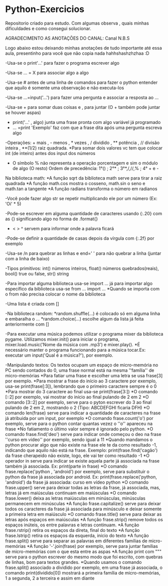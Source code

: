 # Python-Exercicios
Repositorio criado para estudo. 
Com algumas observa , quais minhas dificuldades e como consegui solucionar.



 AGRADECIMENTO AS ANOTAÇÕES DO CANAL: Canal N.B.S

Logo abaixo estou deixando minhas anotações de tudo importante até essa aula, presentinho para você que não copia nada hahhshashzhzhaa :D

-Usa-se o print'...' para fazer o programa escrever algo

-Usa-se ... = X para associar algo a algo

-Usa-se # antes de uma linha de comandos para fazer o python entender que aquilo é somente uma observação e não executa-los

-Usa-se ...=input('...') para fazer uma pergunta e associar a resposta ao ...

-Usa-se + para somar duas coisas e , para juntar (O + também pode juntar se houver aspas)

* print('...' , algo) junta uma frase pronta com algo variável já programado
* ... =print 'Exemplo' faz com que a frase dita após uma pergunta escreva algo

-Operações: + mais , - menos , * vezes , / dividido , ** potência , // divisão inteira , **(1/2) raiz quadrada.
*Para somar dois valores vc tem que colocar int (de inteiro) antes dos input dos números
* O símbolo % não representa a operação porcentagem e sim o módulo de algo (O resto)
Ordem de precedência: 1°() ; 2°* ; 3°*,/,//,% ; 4° + e -

Na biblioteca math:
*A função sqrt da biblioteca math serve para tirar a raiz quadrada 
*A função math.cos mostra o cosseno, math.sin o seno e math.tan a tangente
*A função radians transforma o número em radianos

-Você pode fazer algo str se repetir multiplicando ele por um número (Ex: 'Oi' * 5)

-Pode-se escrever em alguma quantidade de caracteres usando {:.20} com as {} significando algo no forma de .format{}
* < > ^ servem para informar onde a palavra ficará

-Pode-se definir a quantidade de casas depois da vírgula com {:.2f} por exemplo

-Usa-se /n para quebrar as linhas e end=' ' para não quebrar a linha (juntar com a linha de baixo)

-Tipos primitivos: int() números inteiros, float() números quebrados(reais), bool() true ou false, str() string

-Para importar alguma biblioteca usa-se import ... já para importar algo específico da biblioteca usa-se from ... import ...
*Quando se importa com o from não precisa colocar o nome da biblioteca

-Uma lista é criada com []

-Na biblioteca random: 
*random.shuffle(...) é colocado só em alguma linha e embaralha o ...
*random.choice(...) escolhe algum da lista já feita anteriormente com []

-Para executar uma música podemos utilizar o programa mixer da biblioteca pygame. Utilizamos mixer.init() para iniciar o programa, mixer.load.music('Nome da música com .mp3') e mixer.play().
*É necessário manter o programa funcionando para a música tocar.Ex: executar um input('Qual é a música?'), por exemplo.

-Manipulando textos:
Os textos ocupam um espaço de micro-memória no PC sendo contados do 0, uma frase normal está na mesma ''família'' de micro-memórias
*Para fatiar uma frase e escolher uma letra se usa frase[3] por exemplo.
*Para mostrar a frase do início ao 3 caractere por exemplo, usa-se print(frase[:3]), lembrando que o primeiro caractere sempre é o 0
*Para mostrar do 3 caractere ao final usa-se print(frase[3:])
*O comando [::2] por exemplo, vai mostrar do início ao final pulando de 2 em 2
*O comando [3::2] por exemplo, serve para o pyton escrever do 3 ao final pulando de 2 em 2, mostrando o 2 (Tipo: ABCDEFGHI ficaria DFH)
*O comando len(frase) serve para indicar a quantidade de caracteres na frase já atribuida por um input, por exemplo
*O comando frase.count('o') por exemplo, serve para o python contar quantas vezez o ''o'' apareceu na frase
*No fatiamento o último valor sempre é ignorado pelo python.
*O comando frase.find('deo') serve para indicar onde começou o deo na frase ''curso em video'' por exemplo, sendo igual a 11
*Quando mandamos o python procurar algo que não existe na frase ele te da como resultado -1, indicando que aquilo não está na frase. Exemplo: print(frase.find('cagão') da frase cherapeido não existe, logo, ele vai ter como resultado -1
*O operador in serve para indicar se existe aquela parte já associada na frase também já associada. Ex: print(parte in frase)
*O comando frase.replace('python , 'android') por exemplo, serve para substituir o python da frase já associada por android. Ex: print(frase.replace('python, 'android') da frase já associada: curso em vídeo python
*O comando frase.upper() serve para deixar todas as letras da frase, já associada, mas, letras já em maiúsculas continuam em maiúsculas
*O comando frase.lower() deixa as letras maiúsculas em minúsculas, minúsculas permanecem em minúsculas
*A função frase.capitalize() serve para deixar todos os caracteres da frase já associada para minúsculo e deixar somente a primeira letra em maiúsculo
*O comando frase.title() serve para deixar as letras após espaços em maiúsculas
*A função frase.strip() remove todos os espaços inúteis, os entre palavras e letras continuam.
*A função frase.rstrip() retira os espaços da direta, final do texto
*A função frase.lstrip() retira os espaços da esquerda, início do texto
*A função frase.split() serve para separar as palavras em diferentes famílias de micro-memórias
*A função '-'.join(frase) por exemplo, serve para juntar famílias de micro-memórias com o que esta entre as aspas
*A função print com """ serve para o python escrever do mesmo modo que foi escrito, com quebras de linhas, bom para textos grandes.
*Quando usamos o comando frase.split() associado a dividido por exemplo, em uma frase já associada, o comando print(dividido[0]) mostrará a primeira família de micro-memórias, 1 a segunda, 2 a terceira e assim em diante


